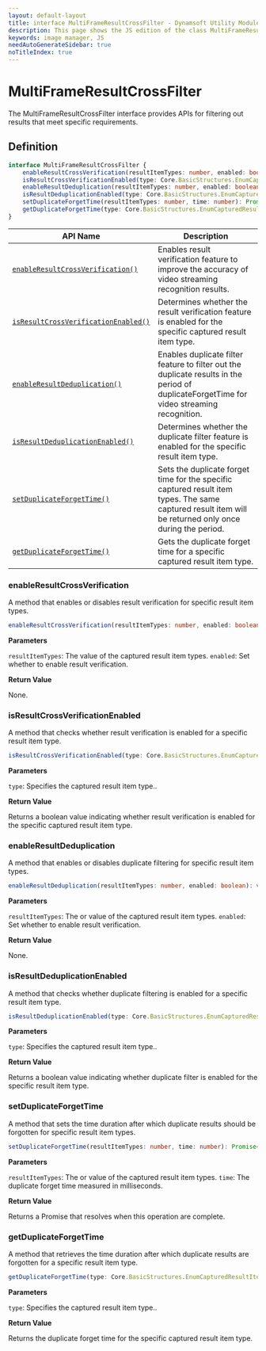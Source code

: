 ```yaml
---
layout: default-layout
title: interface MultiFrameResultCrossFilter - Dynamsoft Utility Module JS Edition API Reference
description: This page shows the JS edition of the class MultiFrameResultCrossFilter in Dynamsoft Utility Module.
keywords: image manager, JS
needAutoGenerateSidebar: true
noTitleIndex: true
---
```


# MultiFrameResultCrossFilter

The MultiFrameResultCrossFilter interface provides APIs for filtering out results that meet specific requirements.

## Definition

```typescript
interface MultiFrameResultCrossFilter {
    enableResultCrossVerification(resultItemTypes: number, enabled: boolean): void;
    isResultCrossVerificationEnabled(type: Core.BasicStructures.EnumCapturedResultItemType): boolean;
    enableResultDeduplication(resultItemTypes: number, enabled: boolean): void;
    isResultDeduplicationEnabled(type: Core.BasicStructures.EnumCapturedResultItemType): boolean;
    setDuplicateForgetTime(resultItemTypes: number, time: number): Promise<void>;
    getDuplicateForgetTime(type: Core.BasicStructures.EnumCapturedResultItemType): Promise<number>;
}
```


| API Name                                                      | Description                                                                                                                                             |
| ------------------------------------------------------------- | ------------------------------------------------------------------------------------------------------------------------------------------------------- |
| [`enableResultCrossVerification()`](#enableresultcrossverification)       | Enables result verification feature to improve the accuracy of video streaming recognition results.                                                     |
| [`isResultCrossVerificationEnabled()`](#isresultcrossverificationenabled) | Determines whether the result verification feature is enabled for the specific captured result item type.                                               |
| [`enableResultDeduplication()`](#enableresultdeduplication)             | Enables duplicate filter feature to filter out the duplicate results in the period of duplicateForgetTime for video streaming recognition.              |
| [`isResultDeduplicationEnabled()`](#isresultdeduplicationenabled)       | Determines whether the duplicate filter feature is enabled for the specific result item type.                                                           |
| [`setDuplicateForgetTime()`](#setduplicateforgettime)           | Sets the duplicate forget time for the specific captured result item types. The same captured result item will be returned only once during the period. |
| [`getDuplicateForgetTime()`](#getduplicateforgettime)           | Gets the duplicate forget time for a specific captured result item type.                                                                                |


### enableResultCrossVerification

A method that enables or disables result verification for specific result item types.

```typescript
enableResultCrossVerification(resultItemTypes: number, enabled: boolean): void;
```

**Parameters**

`resultItemTypes`:  The value of the captured result item types.
`enabled`: Set whether to enable result verification.

**Return Value**

None.

### isResultCrossVerificationEnabled

A method that checks whether result verification is enabled for a specific result item type.

```typescript
isResultCrossVerificationEnabled(type: Core.BasicStructures.EnumCapturedResultItemType): boolean;
```

**Parameters**

`type`:  Specifies the captured result item type..

**Return Value**

Returns a boolean value indicating whether result verification is enabled for the specific captured result item type.

### enableResultDeduplication

A method that enables or disables duplicate filtering for specific result item types.

```typescript
enableResultDeduplication(resultItemTypes: number, enabled: boolean): void;
```

**Parameters**

`resultItemTypes`:  The or value of the captured result item types.
`enabled`: Set whether to enable result verification.

**Return Value**

None.

### isResultDeduplicationEnabled

A method that checks whether duplicate filtering is enabled for a specific result item type.

```typescript
isResultDeduplicationEnabled(type: Core.BasicStructures.EnumCapturedResultItemType): boolean;
```

**Parameters**

`type`:  Specifies the captured result item type..

**Return Value**

Returns a boolean value indicating whether duplicate filter is enabled for the specific result item type.

### setDuplicateForgetTime

A method that sets the time duration after which duplicate results should be forgotten for specific result item types.

```typescript
setDuplicateForgetTime(resultItemTypes: number, time: number): Promise<void>;
```

**Parameters**

`resultItemTypes`: The or value of the captured result item types.
`time`: The duplicate forget time measured in milliseconds.

**Return Value**

Returns a Promise that resolves when this operation are complete.

### getDuplicateForgetTime

A method that retrieves the time duration after which duplicate results are forgotten for a specific result item type.

```typescript
getDuplicateForgetTime(type: Core.BasicStructures.EnumCapturedResultItemType): Promise<number>;
```

**Parameters**

`type`: Specifies the captured result item type..

**Return Value**

Returns the duplicate forget time for the specific captured result item type.

